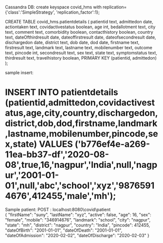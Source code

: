 Cassandra DB:
create keyspace covid_hms with replication={'class':'SimpleStrategy', 'replication_factor':1};

CREATE TABLE covid_hms.patientdetails (
	patientid text,
	admittedon date,
	actiontaken text,
	covidactivestatus boolean,
	age int,
	bedallotment text,
	city text,
	comment text,
	comorbidity boolean,
	contacthistory boolean,
	country text,
	dateOfthirdresult date,
	dateoffirstresult date,
	dateofsecondresult date,
	dischargedon date,
	district text,
	dob date,
	dod date,
	firstname text,
	firstresult text,
	landmark text,
	lastname text,
	mobilenumber text,
	outcome text,
	pincode int,
	secondresult text,
	sex text,
	state text,
	symptomstatus text,
	thirdresult text,
	travelhistory boolean,
	PRIMARY KEY (patientid, admittedon)
);

sample insert:

INSERT INTO patientdetails (patientid,admittedon,covidactivestatus,age,city,country,dischargedon,district,dob,dod,firstname,landmark,lastname,mobilenumber,pincode,sex,state) VALUES ('b776ef4e-a269-11ea-bb37-df','2020-08-08',true,16,'nagpur','India',null,'nagpur','2001-01-01',null,'abc','school','xyz','98765914676',412455,'male','mh');
================================================================================================================

Sample patient:
POST : localhost:8080\covid\patient\
  {
    "firstName": "suny",
    "lastName": "xyz",
		"active": false,
    "age": 16,
    "sex": "female",
    "mobile": "346914676",
    "landmark": "school",
    "city": "nagpur",
    "state": "mh",
    "district": "nagpur",
    "country": "India",
    "pincode": 412455,
    "dateOfBirth": "2001-01-01",
    "dateOfDeath": "2001-01-01",
    "dateOfAdmission": "2020-02-02",
    "dateOfDischarge": "2020-02-03"
  }






